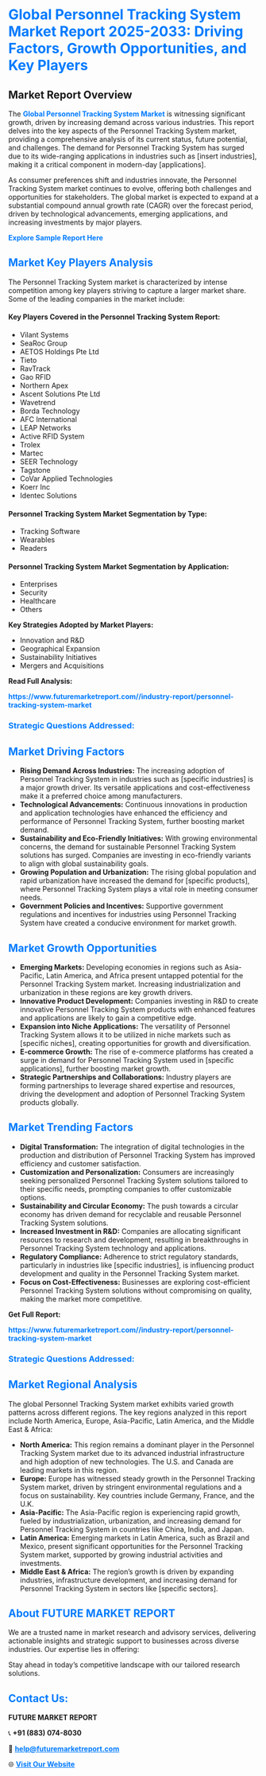 <h1 style="color: #007BFF;">Global Personnel Tracking System Market Report 2025-2033: Driving Factors, Growth Opportunities, and Key Players</h1>

<section id="overview">
<h2>Market Report Overview</h2>
<p>The <a href="https://www.futuremarketreport.com//industry-report/personnel-tracking-system-market" style="color: #007BFF; text-decoration: none;"><strong>Global Personnel Tracking System Market</strong></a> is witnessing significant growth, driven by increasing demand across various industries. This report delves into the key aspects of the Personnel Tracking System market, providing a comprehensive analysis of its current status, future potential, and challenges. The demand for Personnel Tracking System has surged due to its wide-ranging applications in industries such as [insert industries], making it a critical component in modern-day [applications].</p>
<p>As consumer preferences shift and industries innovate, the Personnel Tracking System market continues to evolve, offering both challenges and opportunities for stakeholders. The global market is expected to expand at a substantial compound annual growth rate (CAGR) over the forecast period, driven by technological advancements, emerging applications, and increasing investments by major players.</p>
</section>

<section id="overview">
<p><a href="https://www.futuremarketreport.com//request-sample/reportId=56143" style="color: #007BFF; text-decoration: none;"><strong>Explore Sample Report Here</strong></a></p>
</section>

<section id="key-players">
<h2 style="color: #007BFF;">Market Key Players Analysis</h2>
<p>The Personnel Tracking System market is characterized by intense competition among key players striving to capture a larger market share. Some of the leading companies in the market include:</p>
<h4>Key Players Covered in the Personnel Tracking System Report:</h4>
<ul><li>Vilant Systems</li><li>SeaRoc Group</li><li>AETOS Holdings Pte Ltd</li><li>Tieto</li><li>RavTrack</li><li>Gao RFID</li><li>Northern Apex</li><li>Ascent Solutions Pte Ltd</li><li>Wavetrend</li><li>Borda Technology</li><li>AFC International</li><li>LEAP Networks</li><li>Active RFID System</li><li>Trolex</li><li>Martec</li><li>SEER Technology</li><li>Tagstone</li><li>CoVar Applied Technologies</li><li>Koerr Inc</li><li>Identec Solutions</li></ul>
<h4>Personnel Tracking System Market Segmentation by Type:</h4>
<ul><li>Tracking Software</li><li>Wearables</li><li>Readers</li></ul>

<h4>Personnel Tracking System Market Segmentation by Application:</h4>
<ul><li>Enterprises</li><li>Security</li><li>Healthcare</li><li>Others</li></ul>
<p><strong>Key Strategies Adopted by Market Players:</strong></p>
<ul>
<li>Innovation and R&D</li>
<li>Geographical Expansion</li>
<li>Sustainability Initiatives</li>
<li>Mergers and Acquisitions</li>
</ul>
</section>

<section>
<p><strong>Read Full Analysis: </strong></p><a href="https://www.futuremarketreport.com//industry-report/personnel-tracking-system-market" style="color: #007BFF; text-decoration: none;"><strong>https://www.futuremarketreport.com//industry-report/personnel-tracking-system-market</strong></a>
<h3 style="color: #007BFF;">Strategic Questions Addressed:</h3>
</section>

<section id="driving-factors">
<h2 style="color: #007BFF;">Market Driving Factors</h2>
<ul>
<li><strong>Rising Demand Across Industries:</strong> The increasing adoption of Personnel Tracking System in industries such as [specific industries] is a major growth driver. Its versatile applications and cost-effectiveness make it a preferred choice among manufacturers.</li>
<li><strong>Technological Advancements:</strong> Continuous innovations in production and application technologies have enhanced the efficiency and performance of Personnel Tracking System, further boosting market demand.</li>
<li><strong>Sustainability and Eco-Friendly Initiatives:</strong> With growing environmental concerns, the demand for sustainable Personnel Tracking System solutions has surged. Companies are investing in eco-friendly variants to align with global sustainability goals.</li>
<li><strong>Growing Population and Urbanization:</strong> The rising global population and rapid urbanization have increased the demand for [specific products], where Personnel Tracking System plays a vital role in meeting consumer needs.</li>
<li><strong>Government Policies and Incentives:</strong> Supportive government regulations and incentives for industries using Personnel Tracking System have created a conducive environment for market growth.</li>
</ul>
</section>

<section id="growth-opportunities">
<h2 style="color: #007BFF;">Market Growth Opportunities</h2>
<ul>
<li><strong>Emerging Markets:</strong> Developing economies in regions such as Asia-Pacific, Latin America, and Africa present untapped potential for the Personnel Tracking System market. Increasing industrialization and urbanization in these regions are key growth drivers.</li>
<li><strong>Innovative Product Development:</strong> Companies investing in R&D to create innovative Personnel Tracking System products with enhanced features and applications are likely to gain a competitive edge.</li>
<li><strong>Expansion into Niche Applications:</strong> The versatility of Personnel Tracking System allows it to be utilized in niche markets such as [specific niches], creating opportunities for growth and diversification.</li>
<li><strong>E-commerce Growth:</strong> The rise of e-commerce platforms has created a surge in demand for Personnel Tracking System used in [specific applications], further boosting market growth.</li>
<li><strong>Strategic Partnerships and Collaborations:</strong> Industry players are forming partnerships to leverage shared expertise and resources, driving the development and adoption of Personnel Tracking System products globally.</li>
</ul>
</section>

<section id="trending-factors">
<h2 style="color: #007BFF;">Market Trending Factors</h2>
<ul>
<li><strong>Digital Transformation:</strong> The integration of digital technologies in the production and distribution of Personnel Tracking System has improved efficiency and customer satisfaction.</li>
<li><strong>Customization and Personalization:</strong> Consumers are increasingly seeking personalized Personnel Tracking System solutions tailored to their specific needs, prompting companies to offer customizable options.</li>
<li><strong>Sustainability and Circular Economy:</strong> The push towards a circular economy has driven demand for recyclable and reusable Personnel Tracking System solutions.</li>
<li><strong>Increased Investment in R&D:</strong> Companies are allocating significant resources to research and development, resulting in breakthroughs in Personnel Tracking System technology and applications.</li>
<li><strong>Regulatory Compliance:</strong> Adherence to strict regulatory standards, particularly in industries like [specific industries], is influencing product development and quality in the Personnel Tracking System market.</li>
<li><strong>Focus on Cost-Effectiveness:</strong> Businesses are exploring cost-efficient Personnel Tracking System solutions without compromising on quality, making the market more competitive.</li>
</ul>
</section>

<section>
<p><strong>Get Full Report: </strong></p><a href="https://www.futuremarketreport.com//industry-report/personnel-tracking-system-market" style="color: #007BFF; text-decoration: none;"><strong>https://www.futuremarketreport.com//industry-report/personnel-tracking-system-market</strong></a>
<h3 style="color: #007BFF;">Strategic Questions Addressed:</h3>
</section>


<section id="regional-analysis">
<h2 style="color: #007BFF;">Market Regional Analysis</h2>
<p>The global Personnel Tracking System market exhibits varied growth patterns across different regions. The key regions analyzed in this report include North America, Europe, Asia-Pacific, Latin America, and the Middle East & Africa:</p>
<ul>
<li><strong>North America:</strong> This region remains a dominant player in the Personnel Tracking System market due to its advanced industrial infrastructure and high adoption of new technologies. The U.S. and Canada are leading markets in this region.</li>
<li><strong>Europe:</strong> Europe has witnessed steady growth in the Personnel Tracking System market, driven by stringent environmental regulations and a focus on sustainability. Key countries include Germany, France, and the U.K.</li>
<li><strong>Asia-Pacific:</strong> The Asia-Pacific region is experiencing rapid growth, fueled by industrialization, urbanization, and increasing demand for Personnel Tracking System in countries like China, India, and Japan.</li>
<li><strong>Latin America:</strong> Emerging markets in Latin America, such as Brazil and Mexico, present significant opportunities for the Personnel Tracking System market, supported by growing industrial activities and investments.</li>
<li><strong>Middle East & Africa:</strong> The region’s growth is driven by expanding industries, infrastructure development, and increasing demand for Personnel Tracking System in sectors like [specific sectors].</li>
</ul>
</section>

<footer>
<h2 style="color: #007BFF;">About FUTURE MARKET REPORT</h2>
<p>We are a trusted name in market research and advisory services, delivering actionable insights and strategic support to businesses across diverse industries. Our expertise lies in offering:</p>

<p>Stay ahead in today’s competitive landscape with our tailored research solutions.</p>

<h2 style="color: #007BFF;">Contact Us:</h2>
<p><strong>FUTURE MARKET REPORT</strong></p>
<p>📞 <strong>+91 (883) 074-8030</strong></p>
<p>📧 <strong><a href="mailto:help@futuremarketreport.com" style="color: #007BFF;">help@futuremarketreport.com</a></strong></p>
<p>🌐 <strong><a href="https://www.futuremarketreport.com/" style="color: #007BFF;">Visit Our Website</a></strong></p>
</footer>